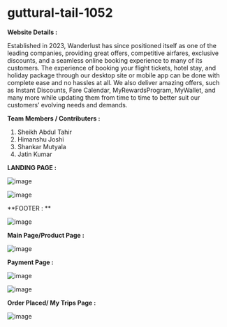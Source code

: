 # guttural-tail-1052

**Website Details :**

Established in 2023, Wanderlust has since positioned itself as one of the leading companies, providing great offers, competitive airfares, exclusive discounts, and a seamless online booking experience to many of its customers. The experience of booking your flight tickets, hotel stay, and holiday package through our desktop site or mobile app can be done with complete ease and no hassles at all. We also deliver amazing offers, such as Instant Discounts, Fare Calendar, MyRewardsProgram, MyWallet, and many more while updating them from time to time to better suit our customers’ evolving needs and demands.

**Team Members / Contributers :**

1. Sheikh Abdul Tahir
2. Himanshu Joshi
3. Shankar Mutyala
4. Jatin Kumar


**LANDING PAGE :**

![image](https://github.com/SheikhTahir/guttural-tail-1052/assets/121872199/cb428a47-5421-4ddd-bfde-e0b0d56b6365)



![image](https://github.com/SheikhTahir/guttural-tail-1052/assets/121872199/5ca51c80-06ab-46d7-b0b1-561f7a880de4)

**FOOTER : **

![image](https://github.com/SheikhTahir/guttural-tail-1052/assets/121872199/6a71ffcb-04a9-4c98-872c-1988695b1486)

**Main Page/Product Page :**

![image](https://github.com/SheikhTahir/guttural-tail-1052/assets/121872199/118aa217-2276-455a-b5a7-8ee682cea181)

**Payment Page :**

![image](https://github.com/SheikhTahir/guttural-tail-1052/assets/121872199/a21ef88f-cd0a-47f3-92ed-be6e44c6eb9d)



![image](https://github.com/SheikhTahir/guttural-tail-1052/assets/121872199/edb005be-c186-4883-80b0-7c48c3388afe)


**Order Placed/ My Trips Page :**

![image](https://github.com/SheikhTahir/guttural-tail-1052/assets/121872199/e5933b59-f83f-4ad8-9db9-6d19b6e547f1)



